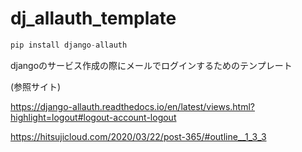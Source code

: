 # dj_allauth_template

```python
pip install django-allauth
```

djangoのサービス作成の際にメールでログインするためのテンプレート


(参照サイト)


https://django-allauth.readthedocs.io/en/latest/views.html?highlight=logout#logout-account-logout


https://hitsujicloud.com/2020/03/22/post-365/#outline__1_3_3
